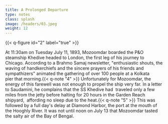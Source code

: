 ```yaml
---
title: A Prolonged Departure
type: notes
class: splash
image: /headers/03.jpeg
weight: 12
---
```


{{< q-figure id="2" label="true" >}}

At 11:30am on Tuesday July 11, 1893, Mozoomdar boarded the P&O steamship
Khedive headed to London, the first leg of his journey to Chicago.
According to a Brahmo Samaj newsletter, "enthusiastic shouts, the waving
of handkerchiefs and the sincere prayers of his friends and
sympathizers" animated the gathering of over 100 people at a Kolkata
pier that morning.{{< q-note "4" >}} Unfortunately for Mozoomdar, the energy of this
farewell was not enough to propel the ship very far. In a letter to
Saudamini, he complains that the SS Khedive had  traveled only a few
miles from the jetty before halting for 20 hours in the Garden Reach
shipyard,  affording no sleep due to the heat.{{< q-note "5" >}} This was followed by
a full day's delay at Diamond Harbor, the port at the mouth of the
Hooghly River. It was not until noon on July 13 that Mozoomdar tasted
the salty air of the Bay of Bengal.
